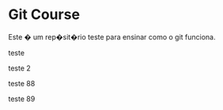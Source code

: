﻿# Git Course


Este � um rep�sit�rio teste para ensinar como o git funciona.

teste

teste 2

teste 88

teste 89
